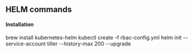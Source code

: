 ## HELM commands



#### Installation

brew install kubernetes-helm
kubectl create -f rbac-config.yml
helm init --service-account tiller --history-max 200 --upgrade

